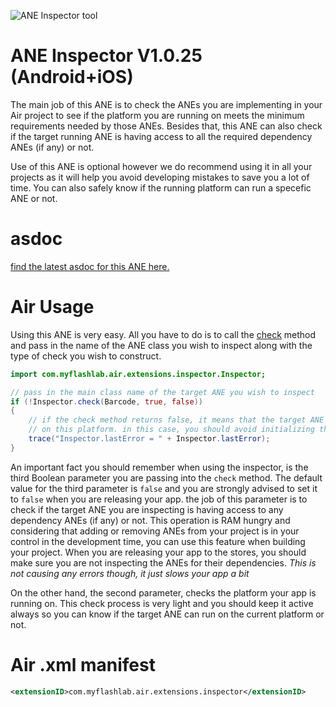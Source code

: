 ![ANE Inspector tool](http://www.myflashlabs.com/wp-content/uploads/2016/09/myflashlabs-inspector-ane.jpg)
# ANE Inspector V1.0.25 (Android+iOS)
The main job of this ANE is to check the ANEs you are implementing in your Air project to see if the platform you are running on meets the minimum requirements needed by those ANEs. Besides that, this ANE can also check if the target running ANE is having access to all the required dependency ANEs (if any) or not.

Use of this ANE is optional however we do recommend using it in all your projects as it will help you avoid developing mistakes to save you a lot of time. You can also safely know if the running platform can run a specefic ANE or not.

# asdoc
[find the latest asdoc for this ANE here.](http://myflashlab.github.io/asdoc/com/myflashlab/air/extensions/inspector/Inspector.html)

# Air Usage
Using this ANE is very easy. All you have to do is to call the [check](http://myflashlab.github.io/asdoc/com/myflashlab/air/extensions/inspector/Inspector.html#check()) method and pass in the name of the ANE class you wish to inspect along with the type of check you wish to construct.
```actionscript
import com.myflashlab.air.extensions.inspector.Inspector;

// pass in the main class name of the target ANE you wish to inspect
if (!Inspector.check(Barcode, true, false))
{
	// if the check method returns false, it means that the target ANE can't run
	// on this platform. in this case, you should avoid initializing the target ANE
	trace("Inspector.lastError = " + Inspector.lastError);
}
```

An important fact you should remember when using the inspector, is the third Boolean parameter you are passing into the ```check``` method. The default value for the third parameter is ```false``` and you are strongly advised to set it to ```false``` when you are releasing your app. the job of this parameter is to check if the target ANE you are inspecting is having access to any dependency ANEs (if any) or not. This operation is RAM hungry and considering that adding or removing ANEs from your project is in your control in the development time, you can use this feature when building your project. When you are releasing your app to the stores, you should make sure you are not inspecting the ANEs for their dependencies. *This is not causing any errors though, it just slows your app a bit*

On the other hand, the second parameter, checks the platform your app is running on. This check process is very light and you should keep it active always so you can know if the target ANE can run on the current platform or not.

# Air .xml manifest
```xml
<extensionID>com.myflashlab.air.extensions.inspector</extensionID>
```